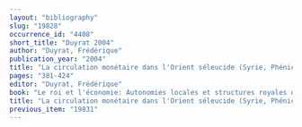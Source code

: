 ```yaml
---
layout: "bibliography"
slug: "19828"
occurrence_id: "4408"
short_title: "Duyrat 2004"
author: "Duyrat, Frédérique"
publication_year: "2004"
title: "La circulation monétaire dans l'Orient séleucide (Syrie, Phénicie, Mésopotamie, Iran)"
pages: "381-424"
editor: "Duyrat, Frédérique"
book: "Le roi et l'économie: Autonomies locales et structures royales dans l'économie de l'empire séleucide, Topoi Supplément 6 (Lyon)"
title: "La circulation monétaire dans l'Orient séleucide (Syrie, Phénicie, Mésopotamie, Iran)"
previous_item: "19831"
---
```

